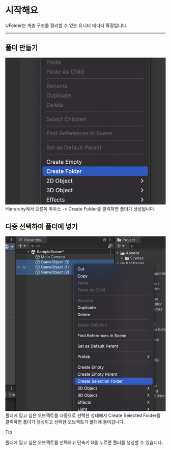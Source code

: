 # 시작해요
UFolder는 계층 구조를 정리할 수 있는 유니티 에디터 확장입니다.

---
## 폴더 만들기
![Image02.png](../images/Image02.png)
Hierarchy에서 오른쪽 마우스 -> Create Folder를 클릭하면 폴더가 생성됩니다.

## 다중 선택하여 폴더에 넣기
![Image03.png](../images/Image03.png)  
폴더에 담고 싶은 오브젝트를 다중으로 선택한 상태에서 Create Selected Folder를 클릭하면 폴더가 생성되고 선택한 오브젝트가 폴더에 들어갑니다.

> [!TIP]
> 폴더에 담고 싶은 오브젝트를 선택하고 단축키 G를 누르면 폴더를 생성할 수 있습니다.
